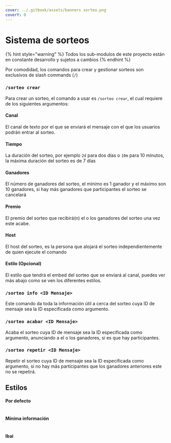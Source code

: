 ```yaml
---
cover: ../.gitbook/assets/banners sorteo.png
coverY: 0
---
```


# Sistema de sorteos

{% hint style="warning" %}
Todos los sub-modulos de este proyecto están en constante desarrollo y sujetos a cambios
{% endhint %}

Por comodidad, los comandos para crear y gestionar sorteos son exclusivos de slash commands (`/`)

### `/sorteo crear`

Para crear un sorteo, el comando a usar es `/sorteo crear`, el cual requiere de los siguientes argumentos:

#### Canal

El canal de texto por el que se enviará el mensaje con el que los usuarios podrán entrar al sorteo.

#### Tiempo

La duración del sorteo, por ejemplo `2d` para dos días o `10m` para 10 minutos, la máxima duración del sorteo es de 7 días

#### Ganadores

El número de ganadores del sorteo, el mínimo es 1 ganador y el máximo son 10 ganadores, si hay más ganadores que participantes el sorteo se cancelará

#### Premio

El premio del sorteo que recibirá(n) el o los ganadores del sorteo una vez este acabe.

#### Host

El host del sorteo, es la persona que alojará el sorteo independientemente de quien ejecute el comando

#### Estilo (Opcional)

El estilo que tendrá el embed del sorteo que se enviará al canal, puedes ver más abajo como se ven los diferentes estilos.

### `/sorteo info <ID Mensaje>`

Este comando da toda la información útil a cerca del sorteo cuya ID de mensaje sea la ID especificada como argumento.

### `/sorteo acabar <ID Mensaje>`

Acaba el sorteo cuya ID de mensaje sea la ID especificada como argumento, anunciando a el o los ganadores, si es que hay participantes.

### `/sorteo repetir <ID Mensaje>`

Repetir el sorteo cuya ID de mensaje sea la ID especificada como argumento, si no hay más participantes que los ganadores anteriores este no se repetirá.

## Estilos

#### Por defecto

<figure><img src="https://cdn.discordapp.com/attachments/1026084700189638738/1068638929730932886/image.png" alt=""><figcaption></figcaption></figure>

#### Mínima información

<figure><img src="https://cdn.discordapp.com/attachments/1026084700189638738/1068639050979876864/image.png" alt=""><figcaption></figcaption></figure>

#### Ibai

<figure><img src="https://cdn.discordapp.com/attachments/1026084700189638738/1068639166495203458/image.png" alt=""><figcaption></figcaption></figure>
